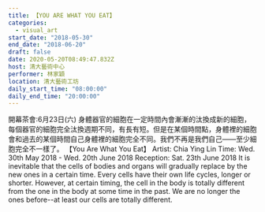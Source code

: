 ```yaml
---
title: 【YOU ARE WHAT YOU EAT】
categories:
  - visual_art
start_date: "2018-05-30"
end_date: "2018-06-20"
draft: false
date: 2020-05-20T08:49:47.832Z
host: 清大藝術中心
performer: 林家穎
location: 清大藝術工坊
daily_start_time: "08:00:00"
daily_end_time: "20:00:00"
---
```


開幕茶會:6月23日(六) 身體器官的細胞在一定時間內會漸漸的汰換成新的細胞，每個器官的細胞完全汰換週期不同，有長有短。但是在某個時間點，身體裡的細胞會和過去的某個時間自己身體裡的細胞完全不同。我們不再是我們自己——至少細胞完全不一樣了。 【You Are What You Eat】 Artist: Chia Ying Lin Time: Wed. 30th May 2018 - Wed. 20th June 2018 Reception: Sat. 23th June 2018 It is inevitable that the cells of bodies and organs will gradually replace by the new ones in a certain time. Every cells have their own life cycles, longer or shorter. However, at certain timing, the cell in the body is totally different from the one in the body at some time in the past. We are no longer the ones before--at least our cells are totally different. 